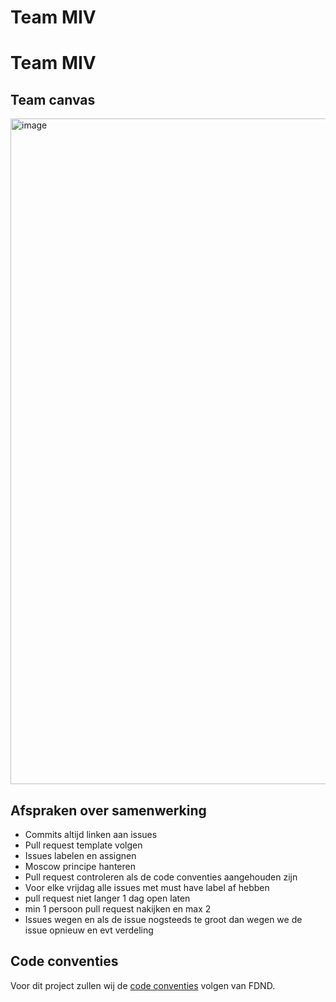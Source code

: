 # Team MIV

# Team MIV

## Team canvas
<img width="1493" height="1065" alt="image" src="https://github.com/user-attachments/assets/17ea5337-e26f-4cec-972e-94cabaf74c31" />



## Afspraken over samenwerking
- Commits altijd linken aan issues
- Pull request template volgen 
- Issues labelen en assignen 
- Moscow principe hanteren
- Pull request controleren als de code conventies aangehouden zijn
- Voor elke vrijdag alle issues met must have label af hebben 
- pull request niet langer 1 dag open laten 
- min 1 persoon pull request nakijken en max 2 
- Issues wegen en als de issue nogsteeds te groot dan wegen we de issue opnieuw en evt verdeling 
 


## Code conventies
Voor dit project zullen wij de [code conventies](https://docs.fdnd.nl/conventies.html) volgen van FDND.
